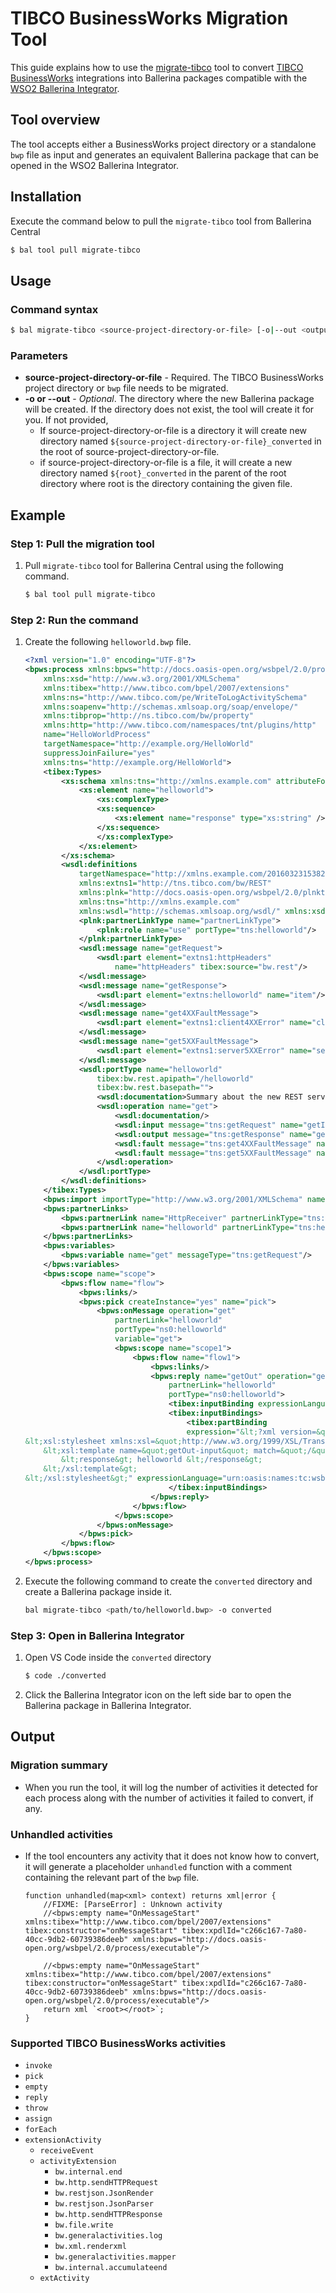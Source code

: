 # TIBCO BusinessWorks Migration Tool

This guide explains how to use the [migrate-tibco](https://central.ballerina.io/wso2/tool_migrate_tibco/latest) tool to convert
[TIBCO BusinessWorks](https://docs.tibco.com/products/tibco-activematrix-businessworks) integrations into Ballerina packages compatible with the [WSO2 Ballerina Integrator](https://wso2.com/integrator/ballerina-integrator).
## Tool overview

The tool accepts either a BusinessWorks project directory or a standalone `bwp` file as input and generates an equivalent Ballerina package that can be opened in the WSO2 Ballerina Integrator.

## Installation

Execute the command below to pull the `migrate-tibco` tool from Ballerina Central
```bash
$ bal tool pull migrate-tibco
```

## Usage

### Command syntax

```bash
$ bal migrate-tibco <source-project-directory-or-file> [-o|--out <output-directory>]
```

### Parameters

- **source-project-directory-or-file** - Required. The TIBCO BusinessWorks project directory or `bwp` file needs to be migrated.
- **-o or --out** - *Optional*. The directory where the new Ballerina package will be created. If the directory does not exist, the tool will create it for you. If not provided,
  - If source-project-directory-or-file is a directory it will create new directory named `${source-project-directory-or-file}_converted` in the root of source-project-directory-or-file.
  - if source-project-directory-or-file is a file, it will create a new directory named `${root}_converted` in the parent of the root directory where root is the directory containing the given file.

## Example

### Step 1: Pull the migration tool

1. Pull `migrate-tibco` tool for Ballerina Central using the following command.

    ```bash
    $ bal tool pull migrate-tibco
    ```

### Step 2: Run the command

1. Create the following `helloworld.bwp` file.

    ```xml
    <?xml version="1.0" encoding="UTF-8"?>
    <bpws:process xmlns:bpws="http://docs.oasis-open.org/wsbpel/2.0/process/executable"
        xmlns:xsd="http://www.w3.org/2001/XMLSchema"
        xmlns:tibex="http://www.tibco.com/bpel/2007/extensions"
        xmlns:ns="http://www.tibco.com/pe/WriteToLogActivitySchema"
        xmlns:soapenv="http://schemas.xmlsoap.org/soap/envelope/"
        xmlns:tibprop="http://ns.tibco.com/bw/property"
        xmlns:http="http://www.tibco.com/namespaces/tnt/plugins/http"
        name="HelloWorldProcess"
        targetNamespace="http://example.org/HelloWorld"
        suppressJoinFailure="yes"
        xmlns:tns="http://example.org/HelloWorld">
        <tibex:Types>
            <xs:schema xmlns:tns="http://xmlns.example.com" attributeFormDefault="unqualified" elementFormDefault="qualified" xmlns:xs="http://www.w3.org/2001/XMLSchema">
                <xs:element name="helloworld">
                    <xs:complexType>
                    <xs:sequence>
                        <xs:element name="response" type="xs:string" />
                    </xs:sequence>
                    </xs:complexType>
                </xs:element>
            </xs:schema>
            <wsdl:definitions
                targetNamespace="http://xmlns.example.com/20160323153822PLT"
                xmlns:extns1="http://tns.tibco.com/bw/REST"
                xmlns:plnk="http://docs.oasis-open.org/wsbpel/2.0/plnktype"
                xmlns:tns="http://xmlns.example.com"
                xmlns:wsdl="http://schemas.xmlsoap.org/wsdl/" xmlns:xsd="http://www.w3.org/2001/XMLSchema">
                <plnk:partnerLinkType name="partnerLinkType">
                    <plnk:role name="use" portType="tns:helloworld"/>
                </plnk:partnerLinkType>
                <wsdl:message name="getRequest">
                    <wsdl:part element="extns1:httpHeaders"
                        name="httpHeaders" tibex:source="bw.rest"/>
                </wsdl:message>
                <wsdl:message name="getResponse">
                    <wsdl:part element="extns:helloworld" name="item"/>
                </wsdl:message>
                <wsdl:message name="get4XXFaultMessage">
                    <wsdl:part element="extns1:client4XXError" name="clientError"/>
                </wsdl:message>
                <wsdl:message name="get5XXFaultMessage">
                    <wsdl:part element="extns1:server5XXError" name="serverError"/>
                </wsdl:message>
                <wsdl:portType name="helloworld"
                    tibex:bw.rest.apipath="/helloworld"
                    tibex:bw.rest.basepath="">
                    <wsdl:documentation>Summary about the new REST service.</wsdl:documentation>
                    <wsdl:operation name="get">
                        <wsdl:documentation/>
                        <wsdl:input message="tns:getRequest" name="getInput"/>
                        <wsdl:output message="tns:getResponse" name="getOutput"/>
                        <wsdl:fault message="tns:get4XXFaultMessage" name="clientFault"/>
                        <wsdl:fault message="tns:get5XXFaultMessage" name="serverFault"/>
                    </wsdl:operation>
                </wsdl:portType>
            </wsdl:definitions>
        </tibex:Types>
        <bpws:import importType="http://www.w3.org/2001/XMLSchema" namespace="http://www.tibco.com/namespaces/tnt/plugins/http"/>
        <bpws:partnerLinks>
            <bpws:partnerLink name="HttpReceiver" partnerLinkType="tns:HttpReceiver" myRole="use"/>
            <bpws:partnerLink name="helloworld" partnerLinkType="tns:helloworld" myRole="use"/>
        </bpws:partnerLinks>
        <bpws:variables>
            <bpws:variable name="get" messageType="tns:getRequest"/>
        </bpws:variables>
        <bpws:scope name="scope">
            <bpws:flow name="flow">
                <bpws:links/>
                <bpws:pick createInstance="yes" name="pick">
                    <bpws:onMessage operation="get"
                        partnerLink="helloworld"
                        portType="ns0:helloworld"
                        variable="get">
                        <bpws:scope name="scope1">
                            <bpws:flow name="flow1">
                                <bpws:links/>
                                <bpws:reply name="getOut" operation="get"
                                    partnerLink="helloworld"
                                    portType="ns0:helloworld">
                                    <tibex:inputBinding expressionLanguage="urn:oasis:names:tc:wsbpel:2.0:sublang:xslt1.0">&lt;?xml version="1.0" encoding="UTF-8"?&gt;&lt;xsl:stylesheet xmlns:xsl="http://www.w3.org/1999/XSL/Transform" xmlns:tns="http://xmlns.example.com" version="2.0"&gt;     &lt;xsl:template name="getOut-input" match="/"&gt;         &lt;helloworld&gt; &lt;response&gt; helloworld &lt;/response&gt;&lt;/helloworld&gt;     &lt;/xsl:template&gt; &lt;/xsl:stylesheet&gt;</tibex:inputBinding>
                                    <tibex:inputBindings>
                                        <tibex:partBinding
                                        expression="&lt;?xml version=&quot;1.0&quot; encoding=&quot;UTF-8&quot;?&gt;
    &lt;xsl:stylesheet xmlns:xsl=&quot;http://www.w3.org/1999/XSL/Transform&quot; xmlns:tns=&quot;http://xmlns.example.com&quot; version=&quot;2.0&quot;&gt;
        &lt;xsl:template name=&quot;getOut-input&quot; match=&quot;/&quot;&gt;
            &lt;response&gt; helloworld &lt;/response&gt;
        &lt;/xsl:template&gt;
    &lt;/xsl:stylesheet&gt;" expressionLanguage="urn:oasis:names:tc:wsbpel:2.0:sublang:xslt1.0"/>
                                    </tibex:inputBindings>
                                </bpws:reply>
                            </bpws:flow>
                        </bpws:scope>
                    </bpws:onMessage>
                </bpws:pick>
            </bpws:flow>
        </bpws:scope>
    </bpws:process>
    ```
2. Execute the following command to create the `converted` directory and create a Ballerina package inside it.

    ```bash
    bal migrate-tibco <path/to/helloworld.bwp> -o converted
    ```

### Step 3: Open in Ballerina Integrator

1. Open VS Code inside the `converted` directory
    ```bash
    $ code ./converted
    ```
2. Click the Ballerina Integrator icon on the left side bar to open the Ballerina package in Ballerina Integrator.

## Output

### Migration summary

- When you run the tool, it will log the number of activities it detected for each process along with the number of activities it failed to convert, if any.

### Unhandled activities

- If the tool encounters any activity that it does not know how to convert, it will generate a placeholder `unhandled` function with a comment containing the relevant part of the `bwp` file.

    ```ballerina
    function unhandled(map<xml> context) returns xml|error {
        //FIXME: [ParseError] : Unknown activity
        //<bpws:empty name="OnMessageStart" xmlns:tibex="http://www.tibco.com/bpel/2007/extensions" tibex:constructor="onMessageStart" tibex:xpdlId="c266c167-7a80-40cc-9db2-60739386deeb" xmlns:bpws="http://docs.oasis-open.org/wsbpel/2.0/process/executable"/>

        //<bpws:empty name="OnMessageStart" xmlns:tibex="http://www.tibco.com/bpel/2007/extensions" tibex:constructor="onMessageStart" tibex:xpdlId="c266c167-7a80-40cc-9db2-60739386deeb" xmlns:bpws="http://docs.oasis-open.org/wsbpel/2.0/process/executable"/>
        return xml `<root></root>`;
    }
    ```

### Supported TIBCO BusinessWorks activities

- `invoke`
- `pick`
- `empty`
- `reply`
- `throw`
- `assign`
- `forEach`
- `extensionActivity`
  - `receiveEvent`
  - `activityExtension`
    - `bw.internal.end`
    - `bw.http.sendHTTPRequest`
    - `bw.restjson.JsonRender`
    - `bw.restjson.JsonParser`
    - `bw.http.sendHTTPResponse`
    - `bw.file.write`
    - `bw.generalactivities.log`
    - `bw.xml.renderxml`
    - `bw.generalactivities.mapper`
    - `bw.internal.accumulateend`
  - `extActivity`
